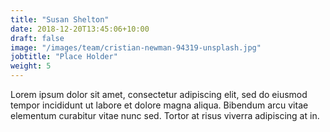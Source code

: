 ```yaml
---
title: "Susan Shelton"
date: 2018-12-20T13:45:06+10:00
draft: false
image: "/images/team/cristian-newman-94319-unsplash.jpg"
jobtitle: "Place Holder"
weight: 5
---
```


Lorem ipsum dolor sit amet, consectetur adipiscing elit, sed do eiusmod tempor incididunt ut labore et dolore magna aliqua. Bibendum arcu vitae elementum curabitur vitae nunc sed. Tortor at risus viverra adipiscing at in.
